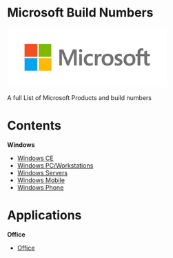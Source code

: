 # **Microsoft Build Numbers**

![alt text](https://github.com/InstallingEverything/MicrosoftBuildNumbers/blob/main/Microsoft.png)
 
 A full List of Microsoft Products and build numbers


# **Contents**

**Windows**

- [Windows CE](https://github.com/InstallingEverything/MicrosoftBuildNumbers/blob/main/WindowsCE.md)
- [Windows PC/Workstations](https://github.com/InstallingEverything/MicrosoftBuildNumbers/blob/main/Windows.md)
- [Windows Servers](https://github.com/InstallingEverything/MicrosoftBuildNumbers/blob/main/WindowsServers.md)
- [Windows Mobile](https://github.com/InstallingEverything/MicrosoftBuildNumbers/blob/main/WindowsMobile.md)
- [Windows Phone](https://github.com/InstallingEverything/MicrosoftBuildNumbers/blob/main/WindowsPhone.md)

# **Applications**

**Office**

- [Office](https://github.com/InstallingEverything/MicrosoftBuildNumbers/blob/main/Office.md)